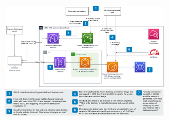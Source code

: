 ![Initial draft of infrastructure on AWS cloud](littil-aws-infra-v0.1.png "Initial draft of infrastructure on AWS cloud")

